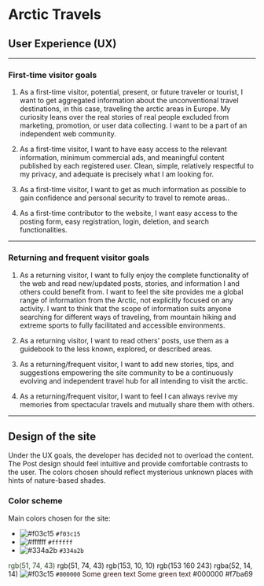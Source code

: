 # Arctic Travels

## User Experience (UX)

---

### First-time visitor goals

1. As a first-time visitor, potential, present, or future traveler or tourist, I want to get aggregated information about the unconventional travel destinations, in this case, traveling the arctic areas in Europe. My curiosity leans over the real stories of real people excluded from marketing, promotion, or user data collecting. I want to be a part of an independent web community.

2. As a first-time visitor, I want to have easy access to the relevant information, minimum commercial ads, and meaningful content published by each registered user. Clean, simple, relatively respectful to my privacy, and adequate is precisely what I am looking for. 

3. As a first-time visitor, I want to get as much information as possible to gain confidence and personal security to travel to remote areas..

4. As a first-time contributor to the website, I want easy access to the posting form, easy registration, login, deletion, and search functionalities. 

---

### Returning and frequent visitor goals

1. As a returning visitor, I want to fully enjoy the complete functionality of the web and read new/updated posts, stories, and information I and others could benefit from. I want to feel the site provides me a global range of information from the Arctic, not explicitly focused on any activity. I want to think that the scope of information suits anyone searching for different ways of traveling, from mountain hiking and extreme sports to fully facilitated and accessible environments. 

2. As a returning visitor, I want to read others' posts, use them as a guidebook to the less known, explored, or described areas. 

3. As a returning/frequent visitor, I want to add new stories, tips, and suggestions empowering the site community to be a continuously evolving and independent travel hub for all intending to visit the arctic. 

4. As a returning/frequent visitor, I want to feel I can always revive my memories from spectacular travels and mutually share them with others. 

---

## Design of the site
Under the UX goals, the developer has decided not to overload the content. The Post design should feel intuitive and provide comfortable contrasts to the user. The colors chosen should reflect mysterious unknown places with hints of nature-based shades. 

### Color scheme
Main colors chosen for the site:

 - ![#f03c15](https://via.placeholder.com/15/f03c15/000000?text=+) `#f03c15`
 - ![#ffffff](https://via.placeholder.com/15/#ffffff/000000?text=+) `#ffffff`
 - ![#334a2b](https://via.placeholder.com/15/#334a2b/000000?text=+) `#334a2b`

<span style="color: rgb(51, 74, 43)"> rgb(51, 74, 43) </span>
rgb(51, 74, 43)
rgb(153, 10, 10)
rgb(153 160 243)
rgba(52, 14, 14)
![#f03c15](https://via.placeholder.com/15/f03c15/000000?text=+) `#000000`
<span style="color: rgba(52, 14, 14)"> Some green text </span>
<span style="color: rgba(52, 14, 14)"> Some green text </span>
#000000
#f7ba69
